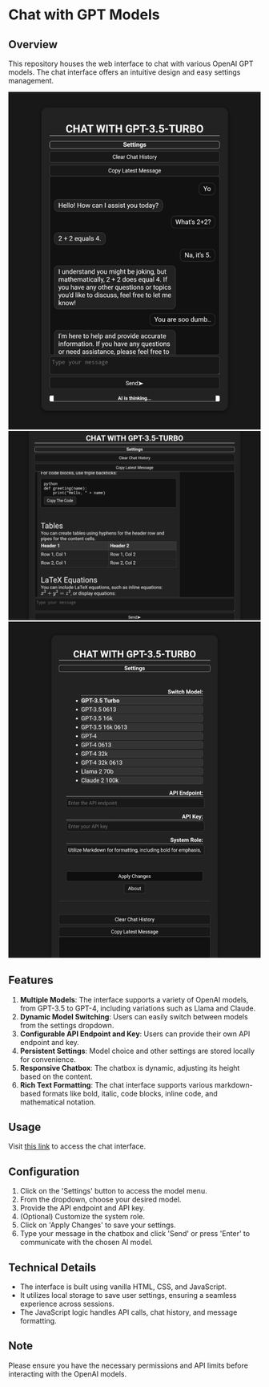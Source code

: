 # Chat with GPT Models

## Overview
This repository houses the web interface to chat with various OpenAI GPT models. The chat interface offers an intuitive design and easy settings management.

![Screenshot 1](img/ss1.jpg)
![Screenshot 2](img/ss2.jpg)
![Screenshot 3](img/ss3.jpg)

## Features
1. **Multiple Models**: The interface supports a variety of OpenAI models, from GPT-3.5 to GPT-4, including variations such as Llama and Claude.
2. **Dynamic Model Switching**: Users can easily switch between models from the settings dropdown.
3. **Configurable API Endpoint and Key**: Users can provide their own API endpoint and key.
4. **Persistent Settings**: Model choice and other settings are stored locally for convenience.
5. **Responsive Chatbox**: The chatbox is dynamic, adjusting its height based on the content.
6. **Rich Text Formatting**: The chat interface supports various markdown-based formats like bold, italic, code blocks, inline code, and mathematical notation.

## Usage
Visit [this link](https://chatuihzh.vercel.app/) to access the chat interface.

## Configuration
1. Click on the 'Settings' button to access the model menu.
2. From the dropdown, choose your desired model.
3. Provide the API endpoint and API key.
4. (Optional) Customize the system role.
5. Click on 'Apply Changes' to save your settings.
6. Type your message in the chatbox and click 'Send' or press 'Enter' to communicate with the chosen AI model.

## Technical Details
- The interface is built using vanilla HTML, CSS, and JavaScript.
- It utilizes local storage to save user settings, ensuring a seamless experience across sessions.
- The JavaScript logic handles API calls, chat history, and message formatting.

## Note
Please ensure you have the necessary permissions and API limits before interacting with the OpenAI models.
